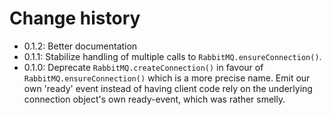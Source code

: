     
# Change history

- 0.1.2: Better documentation
- 0.1.1: Stabilize handling of multiple calls to ```RabbitMQ.ensureConnection()```.
- 0.1.0: Deprecate ```RabbitMQ.createConnection()``` in favour of ```RabbitMQ.ensureConnection()``` which is a more precise name. Emit our own 'ready' event instead of having client code rely on the underlying connection object's own ready-event, which was rather smelly.